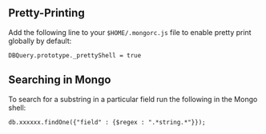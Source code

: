 Pretty-Printing
---------------

Add the following line to your `$HOME/.mongorc.js` file to enable pretty print globally by default:

```
DBQuery.prototype._prettyShell = true
```

Searching in Mongo
---------------

To search for a substring in a particular field run the following in the Mongo shell:

```
db.xxxxxx.findOne({"field" : {$regex : ".*string.*"}});
```
